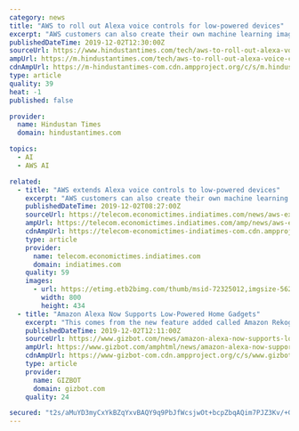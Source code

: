 ```yaml
---
category: news
title: "AWS to roll out Alexa voice controls for low-powered devices"
excerpt: "AWS customers can also create their own machine learning image analysis thanks to a new feature added to Amazon Rekognition called Amazon Rekognition Custom Labels, available from December 3. AWS is also introducing more connectivity and control services ..."
publishedDateTime: 2019-12-02T12:30:00Z
sourceUrl: https://www.hindustantimes.com/tech/aws-to-roll-out-alexa-voice-controls-for-low-powered-devices/story-DkglbvDh3WESMnXo5uGSuL.html
ampUrl: https://m.hindustantimes.com/tech/aws-to-roll-out-alexa-voice-controls-for-low-powered-devices/story-DkglbvDh3WESMnXo5uGSuL_amp.html
cdnAmpUrl: https://m-hindustantimes-com.cdn.ampproject.org/c/s/m.hindustantimes.com/tech/aws-to-roll-out-alexa-voice-controls-for-low-powered-devices/story-DkglbvDh3WESMnXo5uGSuL_amp.html
type: article
quality: 39
heat: -1
published: false

provider:
  name: Hindustan Times
  domain: hindustantimes.com

topics:
  - AI
  - AWS AI

related:
  - title: "AWS extends Alexa voice controls to low-powered devices"
    excerpt: "AWS customers can also create their own machine learning image analysis thanks to a new feature added to Amazon Rekognition called Amazon Rekognition Custom Labels, available from December 3. AWS is also introducing more connectivity and control services ..."
    publishedDateTime: 2019-12-02T08:27:00Z
    sourceUrl: https://telecom.economictimes.indiatimes.com/news/aws-extends-alexa-voice-controls-to-low-powered-devices/72325012
    ampUrl: https://telecom.economictimes.indiatimes.com/amp/news/aws-extends-alexa-voice-controls-to-low-powered-devices/72325012
    cdnAmpUrl: https://telecom-economictimes-indiatimes-com.cdn.ampproject.org/c/s/telecom.economictimes.indiatimes.com/amp/news/aws-extends-alexa-voice-controls-to-low-powered-devices/72325012
    type: article
    provider:
      name: telecom.economictimes.indiatimes.com
      domain: indiatimes.com
    quality: 59
    images:
      - url: https://etimg.etb2bimg.com/thumb/msid-72325012,imgsize-562483,width-800,height-434,overlay-ettelecom/aws-extends-alexa-voice-controls-to-low-powered-devices.jpg
        width: 800
        height: 434
  - title: "Amazon Alexa Now Supports Low-Powered Home Gadgets"
    excerpt: "This comes from the new feature added called Amazon Rekognition Custom Labels, which will be available from December 3. Besides, Amazon is also introducing Fleet Provisioning for AWS IoT Core. What it does is makes life simpler for those using a wide range ..."
    publishedDateTime: 2019-12-02T12:11:00Z
    sourceUrl: https://www.gizbot.com/news/amazon-alexa-now-supports-low-powered-home-gadgets-064066.html
    ampUrl: https://www.gizbot.com/amphtml/news/amazon-alexa-now-supports-low-powered-home-gadgets-064066.html
    cdnAmpUrl: https://www-gizbot-com.cdn.ampproject.org/c/s/www.gizbot.com/amphtml/news/amazon-alexa-now-supports-low-powered-home-gadgets-064066.html
    type: article
    provider:
      name: GIZBOT
      domain: gizbot.com
    quality: 24

secured: "t2s/aMuYD3myCxYkBZqYxvBAQY9q9PbJfWcsjwOt+bcpZbqAQim7PJZ3Kv/+GFRUNP4zoXPe2xx3uQcZ2ch8Qmyry14vBM0Qtk5Efn2TqZJRYbbQ2+K+VRnADIkXpv9cumIVXZ+F0faqJKmLXNdWJ5w96h07RauK5+KAM52k3eEkhsT8EBbzm5+FiYCrYjCQ9/vjw3cnRpNSGksvzJ57cXEHGpLtwCtx6p8rDexz3pe/ynatGcTQMlk0fpicAV6bVe8SbKxk/p0VWL5VwHWIag==;BwevahEQhMcsCPLx0VvyKA=="
---
```


